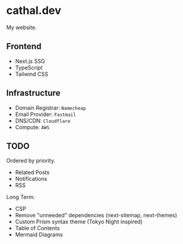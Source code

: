 # cathal.dev

My website.

## Frontend

- Next.js SSG
- TypeScript
- Tailwind CSS

## Infrastructure

- Domain Registrar: `Namecheap`
- Email Provider: `Fastmail`
- DNS/CDN: `Cloudflare`
- Compute: `AWS`

## TODO

Ordered by priority.

- Related Posts
- Notifications
- RSS

Long Term:

- CSP
- Remove "unneeded" dependencies (next-sitemap, next-themes)
- Custom Prism syntax theme (Tokyo Night inspired)
- Table of Contents
- Mermaid Diagrams
